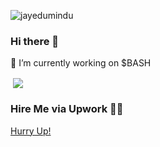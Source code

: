 <p align="left"> <img src="https://komarev.com/ghpvc/?username=jayedumindu&label=Profile%20views&color=0e75b6&style=flat" alt="jayedumindu" /> </p> 
<h3 align="left"> Hi there 👋 </h3> 
<p align="left">
   🔭 I’m currently working on $BASH <br>
</p>
<p>&nbsp;<img align="center" src="https://github-readme-stats.vercel.app/api?username=jayedumindu&show_icons=true&locale=en"/></p>

<h3 align="left"> Hire Me via Upwork 🙌🏽 </h3>
<a href="https://www.fiverr.com/share/GoN2vZ](https://www.upwork.com/freelancers/~012eefb5841530b8f8)https://www.upwork.com/freelancers/~012eefb5841530b8f8"> Hurry Up! </a>

